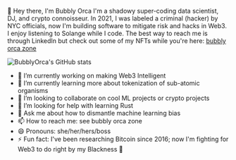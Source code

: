 :wave: Hey there, I'm Bubbly Orca
I'm a shadowy super-coding data scientist, DJ, and crypto connoisseur. In 2021, I was labeled a criminal (hacker) by NYC officials, now I'm building software to mitigate risk and hacks in Web3. I enjoy listening to Solange while I code. The best way to reach me is through LinkedIn but check out some of my NFTs while you're here: [bubbly orca zone](https://linktr.ee/bubblyorca) 

![BubblyOrca's GitHub stats](https://github-readme-stats.vercel.app/api?username=bubblyorca&show_icons=true&theme=tokyonight)

- 🔭 I’m currently working on making Web3 Intelligent
- 🌱 I’m currently learning more about tokenization of sub-atomic organisms
- 👯 I’m looking to collaborate on cool ML projects or crypto projects
- 🤔 I’m looking for help with learning Rust
- 💬 Ask me about how to dismantle machine learning bias 
- 📫 How to reach me: see bubbly orca zone
- 😄 Pronouns: she/her/hers/boss
- ⚡ Fun fact: I've been researching Bitcoin since 2016; now I'm fighting for Web3 to do right by my Blackness 🖤
